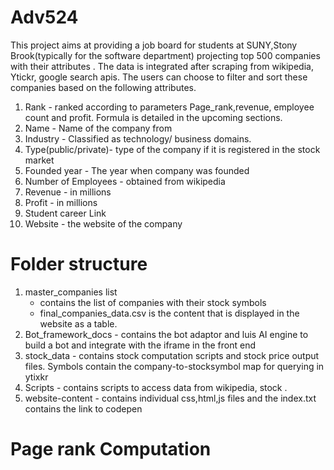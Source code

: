 # Adv524

This project aims at providing a job board for students at SUNY,Stony Brook(typically for the software department) projecting top 500 companies with their attributes .
The data is integrated after scraping from wikipedia, Ytickr, google search apis.
The users can choose to filter and sort these companies based on the following attributes. 

1. Rank - ranked according to parameters Page_rank,revenue, employee count and profit. Formula is detailed in the upcoming sections.
2. Name - Name of the company from
3. Industry - Classified as technology/ business domains.
4. Type(public/private)- type of the company if it is registered in the stock market
5. Founded year - The year when company was founded
6. Number of Employees - obtained from wikipedia
7. Revenue - in millions
8. Profit - in millions
9. Student career Link
10. Website - the website of the company

# Folder structure
1. master_companies list
   - contains the list of companies with their stock symbols 
   - final_companies_data.csv is the content that is displayed in the website as a table.
2. Bot_framework_docs - contains the bot adaptor and luis AI engine to build a bot and integrate with the iframe in the front end
3. stock_data - contains stock computation scripts and stock price output files. Symbols contain the company-to-stocksymbol map for querying in ytixkr
3. Scripts - contains scripts to access data from wikipedia, stock .
4. website-content - contains individual css,html,js files and the index.txt contains the link to codepen


# Page rank Computation

